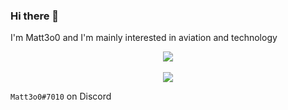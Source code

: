 ### Hi there 👋

I'm Matt3o0 and I'm mainly interested in aviation and technology

<p align="center">
  <a href="https://github.com/duvbolone">
    <img align="center" src="https://komarev.com/ghpvc/?username=duvbolone&color=blue" />
  </a>
  <br>
  <br>
  <a href="https://github.com/crazytimtimtim">
    <img align="center" src="https://github-readme-stats.vercel.app/api?username=duvbolone&show_icons=true&theme=transparent&border_radius=35" />
  </a>
</p>

`Matt3o0#7010` on Discord
